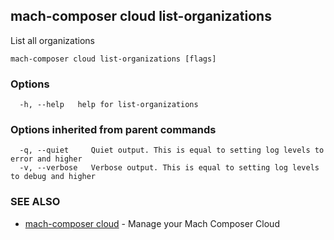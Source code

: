 ## mach-composer cloud list-organizations

List all organizations

```
mach-composer cloud list-organizations [flags]
```

### Options

```
  -h, --help   help for list-organizations
```

### Options inherited from parent commands

```
  -q, --quiet     Quiet output. This is equal to setting log levels to error and higher
  -v, --verbose   Verbose output. This is equal to setting log levels to debug and higher
```

### SEE ALSO

* [mach-composer cloud](mach-composer_cloud.md)	 - Manage your Mach Composer Cloud

